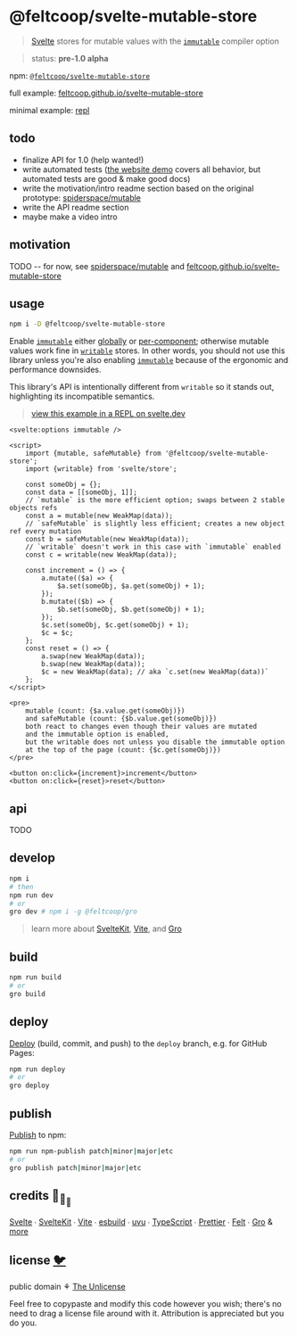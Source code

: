 # @feltcoop/svelte-mutable-store

> [Svelte](https://svelte.dev) stores for mutable values with the
> [`immutable`](https://svelte.dev/docs#compile-time-svelte-compile) compiler option

> status: **pre-1.0 alpha**

npm:
[`@feltcoop/svelte-mutable-store`](https://www.npmjs.com/package/@feltcoop/svelte-mutable-store)

full example:
[feltcoop.github.io/svelte-mutable-store](https://feltcoop.github.io/svelte-mutable-store)

minimal example: [repl](https://svelte.dev/repl/08660ee9225a48aeb0cb5cb695715bbe?version=3.46.2)

## todo

- finalize API for 1.0 (help wanted!)
- write automated tests ([the website demo](https://feltcoop.github.io/svelte-mutable-store)
  covers all behavior, but automated tests are good & make good docs)
- write the motivation/intro readme section based on the original prototype:
  [spiderspace/mutable](https://github.com/spiderspace/mutable)
- write the API readme section
- maybe make a video intro

## motivation

TODO -- for now, see [spiderspace/mutable](https://github.com/spiderspace/mutable)
and [feltcoop.github.io/svelte-mutable-store](https://feltcoop.github.io/svelte-mutable-store)

## usage

```bash
npm i -D @feltcoop/svelte-mutable-store
```

Enable [`immutable`](https://svelte.dev/docs#compile-time-svelte-compile)
either [globally](/svelte.config.js) or
[per-component](https://svelte.dev/docs#template-syntax-svelte-options);
otherwise mutable values work fine in
[`writable`](https://svelte.dev/docs#run-time-svelte-store-writable) stores.
In other words, you should not use this library unless you're also enabling
[`immutable`](https://svelte.dev/docs#compile-time-svelte-compile)
because of the ergonomic and performance downsides.

This library's API is intentionally different from `writable`
so it stands out, highlighting its incompatible semantics.

> [view this example in a REPL on svelte.dev](https://svelte.dev/repl/08660ee9225a48aeb0cb5cb695715bbe?version=3.46.2)

```svelte
<svelte:options immutable />

<script>
	import {mutable, safeMutable} from '@feltcoop/svelte-mutable-store';
	import {writable} from 'svelte/store';

	const someObj = {};
	const data = [[someObj, 1]];
	// `mutable` is the more efficient option; swaps between 2 stable objects refs
	const a = mutable(new WeakMap(data));
	// `safeMutable` is slightly less efficient; creates a new object ref every mutation
	const b = safeMutable(new WeakMap(data));
	// `writable` doesn't work in this case with `immutable` enabled
	const c = writable(new WeakMap(data));

	const increment = () => {
		a.mutate(($a) => {
			$a.set(someObj, $a.get(someObj) + 1);
		});
		b.mutate(($b) => {
			$b.set(someObj, $b.get(someObj) + 1);
		});
		$c.set(someObj, $c.get(someObj) + 1);
		$c = $c;
	};
	const reset = () => {
		a.swap(new WeakMap(data));
		b.swap(new WeakMap(data));
		$c = new WeakMap(data); // aka `c.set(new WeakMap(data))`
	};
</script>

<pre>
	mutable (count: {$a.value.get(someObj)})
	and safeMutable (count: {$b.value.get(someObj)})
	both react to changes even though their values are mutated
	and the immutable option is enabled,
	but the writable does not unless you disable the immutable option
	at the top of the page (count: {$c.get(someObj)})
</pre>

<button on:click={increment}>increment</button>
<button on:click={reset}>reset</button>
```

## api

TODO

## develop

```bash
npm i
# then
npm run dev
# or
gro dev # npm i -g @feltcoop/gro
```

> learn more about [SvelteKit](https://github.com/sveltejs/kit),
> [Vite](https://github.com/vitejs/vite),
> and [Gro](https://github.com/feltcoop/gro)

## build

```bash
npm run build
# or
gro build
```

## deploy

[Deploy](https://github.com/feltcoop/gro/blob/main/src/docs/deploy.md)
(build, commit, and push) to the `deploy` branch, e.g. for GitHub Pages:

```bash
npm run deploy
# or
gro deploy
```

## publish

[Publish](https://github.com/feltcoop/gro/blob/main/src/docs/publish.md) to npm:

```bash
npm run npm-publish patch|minor|major|etc
# or
gro publish patch|minor|major|etc
```

## credits 🐢<sub>🐢</sub><sub><sub>🐢</sub></sub>

[Svelte](https://github.com/sveltejs/svelte) ∙
[SvelteKit](https://github.com/sveltejs/kit) ∙
[Vite](https://github.com/vitejs/vite) ∙
[esbuild](https://github.com/evanw/esbuild) ∙
[uvu](https://github.com/lukeed/uvu) ∙
[TypeScript](https://github.com/microsoft/TypeScript) ∙
[Prettier](https://github.com/prettier/prettier) ∙
[Felt](https://github.com/feltcoop/felt) ∙
[Gro](https://github.com/feltcoop/gro)
& [more](package.json)

## license [🐦](https://wikipedia.org/wiki/Free_and_open-source_software)

public domain ⚘ [The Unlicense](license)

Feel free to copypaste and modify this code however you wish;
there's no need to drag a license file around with it.
Attribution is appreciated but you do you.
